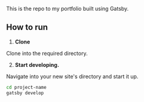 This is the repo to my portfolio built using Gatsby.
## How to run

1. **Clone**

Clone into the required directory.

2. **Start developing.**

Navigate into your new site's directory and start it up.

```sh
cd project-name
gatsby develop
```